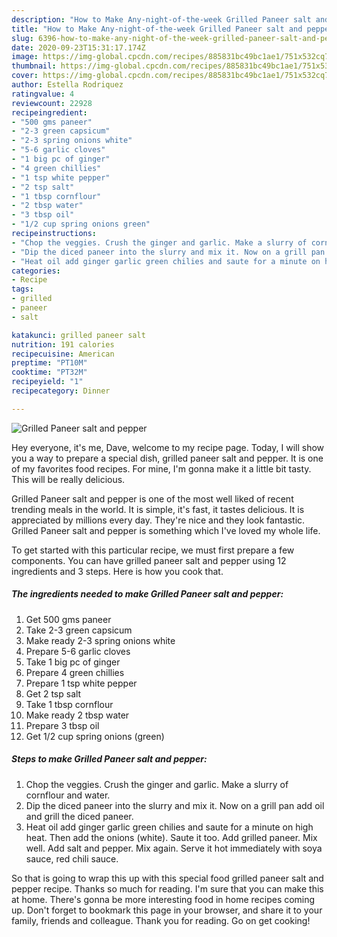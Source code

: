 ```yaml
---
description: "How to Make Any-night-of-the-week Grilled Paneer salt and pepper"
title: "How to Make Any-night-of-the-week Grilled Paneer salt and pepper"
slug: 6396-how-to-make-any-night-of-the-week-grilled-paneer-salt-and-pepper
date: 2020-09-23T15:31:17.174Z
image: https://img-global.cpcdn.com/recipes/885831bc49bc1ae1/751x532cq70/grilled-paneer-salt-and-pepper-recipe-main-photo.jpg
thumbnail: https://img-global.cpcdn.com/recipes/885831bc49bc1ae1/751x532cq70/grilled-paneer-salt-and-pepper-recipe-main-photo.jpg
cover: https://img-global.cpcdn.com/recipes/885831bc49bc1ae1/751x532cq70/grilled-paneer-salt-and-pepper-recipe-main-photo.jpg
author: Estella Rodriquez
ratingvalue: 4
reviewcount: 22928
recipeingredient:
- "500 gms paneer"
- "2-3 green capsicum"
- "2-3 spring onions white"
- "5-6 garlic cloves"
- "1 big pc of ginger"
- "4 green chillies"
- "1 tsp white pepper"
- "2 tsp salt"
- "1 tbsp cornflour"
- "2 tbsp water"
- "3 tbsp oil"
- "1/2 cup spring onions green"
recipeinstructions:
- "Chop the veggies. Crush the ginger and garlic. Make a slurry of cornflour and water."
- "Dip the diced paneer into the slurry and mix it. Now on a grill pan add oil and grill the diced paneer."
- "Heat oil add ginger garlic green chilies and saute for a minute on high heat. Then add the onions (white). Saute it too. Add grilled paneer. Mix well. Add salt and pepper. Mix again. Serve it hot immediately with soya sauce, red chili sauce."
categories:
- Recipe
tags:
- grilled
- paneer
- salt

katakunci: grilled paneer salt 
nutrition: 191 calories
recipecuisine: American
preptime: "PT10M"
cooktime: "PT32M"
recipeyield: "1"
recipecategory: Dinner

---
```



![Grilled Paneer salt and pepper](https://img-global.cpcdn.com/recipes/885831bc49bc1ae1/751x532cq70/grilled-paneer-salt-and-pepper-recipe-main-photo.jpg)

Hey everyone, it's me, Dave, welcome to my recipe page. Today, I will show you a way to prepare a special dish, grilled paneer salt and pepper. It is one of my favorites food recipes. For mine, I'm gonna make it a little bit tasty. This will be really delicious.



Grilled Paneer salt and pepper is one of the most well liked of recent trending meals in the world. It is simple, it's fast, it tastes delicious. It is appreciated by millions every day. They're nice and they look fantastic. Grilled Paneer salt and pepper is something which I've loved my whole life.


To get started with this particular recipe, we must first prepare a few components. You can have grilled paneer salt and pepper using 12 ingredients and 3 steps. Here is how you cook that.

<!--inarticleads1-->

##### The ingredients needed to make Grilled Paneer salt and pepper:

1. Get 500 gms paneer
1. Take 2-3 green capsicum
1. Make ready 2-3 spring onions white
1. Prepare 5-6 garlic cloves
1. Take 1 big pc of ginger
1. Prepare 4 green chillies
1. Prepare 1 tsp white pepper
1. Get 2 tsp salt
1. Take 1 tbsp cornflour
1. Make ready 2 tbsp water
1. Prepare 3 tbsp oil
1. Get 1/2 cup spring onions (green)




<!--inarticleads2-->

##### Steps to make Grilled Paneer salt and pepper:

1. Chop the veggies. Crush the ginger and garlic. Make a slurry of cornflour and water.
1. Dip the diced paneer into the slurry and mix it. Now on a grill pan add oil and grill the diced paneer.
1. Heat oil add ginger garlic green chilies and saute for a minute on high heat. Then add the onions (white). Saute it too. Add grilled paneer. Mix well. Add salt and pepper. Mix again. Serve it hot immediately with soya sauce, red chili sauce.




So that is going to wrap this up with this special food grilled paneer salt and pepper recipe. Thanks so much for reading. I'm sure that you can make this at home. There's gonna be more interesting food in home recipes coming up. Don't forget to bookmark this page in your browser, and share it to your family, friends and colleague. Thank you for reading. Go on get cooking!
